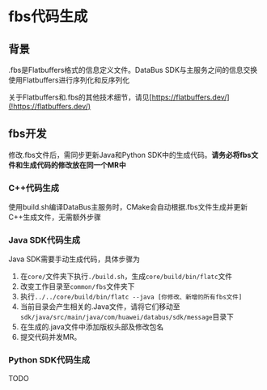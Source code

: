 # fbs代码生成

## 背景

.fbs是Flatbuffers格式的信息定义文件。DataBus SDK与主服务之间的信息交换使用Flatbuffers进行序列化和反序列化

关于Flatbuffers和.fbs的其他技术细节，请见[https://flatbuffers.dev/](!https://flatbuffers.dev/)

## fbs开发

修改.fbs文件后，需同步更新Java和Python SDK中的生成代码。**请务必将fbs文件和生成代码的修改放在同一个MR中**

### C++代码生成

使用build.sh编译DataBus主服务时，CMake会自动根据.fbs文件生成并更新C++生成文件，无需额外步骤

### Java SDK代码生成

Java SDK需要手动生成代码，具体步骤为

1. 在`core/`文件夹下执行`./build.sh`，生成`core/build/bin/flatc`文件
2. 改变工作目录至`common/fbs`文件夹下
3. 执行`../../core/build/bin/flatc --java [你修改、新增的所有fbs文件]`
4. 当前目录会产生相关的.Java文件，请将它们移动至`sdk/java/src/main/java/com/huawei/databus/sdk/message`目录下
5. 在生成的.java文件中添加版权头部及修改包名
6. 提交代码并发MR。

### Python SDK代码生成

TODO
